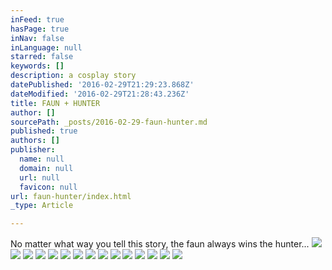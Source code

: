 ```yaml
---
inFeed: true
hasPage: true
inNav: false
inLanguage: null
starred: false
keywords: []
description: a cosplay story
datePublished: '2016-02-29T21:29:23.868Z'
dateModified: '2016-02-29T21:28:43.236Z'
title: FAUN + HUNTER
author: []
sourcePath: _posts/2016-02-29-faun-hunter.md
published: true
authors: []
publisher:
  name: null
  domain: null
  url: null
  favicon: null
url: faun-hunter/index.html
_type: Article

---
```

No matter what way you tell this story, the faun always wins the hunter...
![](https://s3-us-west-2.amazonaws.com/the-grid-img/p/7d1bee198c03becfb153d509ab3f0291681807b3.jpg)
![](https://s3-us-west-2.amazonaws.com/the-grid-img/p/f2a0434c515b576d696c3ecff95565342d85a101.jpg)
![](https://s3-us-west-2.amazonaws.com/the-grid-img/p/4881e49e79a72a36c71eda4d00a15c20e572eaaa.jpg)
![](https://s3-us-west-2.amazonaws.com/the-grid-img/p/888056b3ecfa18eb26e7f2906864b8c3ecdfe0e0.jpg)
![](https://s3-us-west-2.amazonaws.com/the-grid-img/p/ad977907a617fecd7d020e283be1335c5406e3ce.jpg)
![](https://s3-us-west-2.amazonaws.com/the-grid-img/p/9eec39ea3f6203141d8a873f9ccfb879e639f351.jpg)
![](https://s3-us-west-2.amazonaws.com/the-grid-img/p/871c243d5b10ad4dfb50389c3ddb1927ff1b2203.jpg)
![](https://s3-us-west-2.amazonaws.com/the-grid-img/p/8fbb0b8496d88eb2ed5b56856122c3deef4fcdf4.jpg)
![](https://s3-us-west-2.amazonaws.com/the-grid-img/p/93ee048c361ac921537ed0e65f69ac0726b57eef.jpg)
![](https://s3-us-west-2.amazonaws.com/the-grid-img/p/199fa64f84025f079441cae2d4e69fa97fb9081b.jpg)
![](https://s3-us-west-2.amazonaws.com/the-grid-img/p/ddce634f0228ab1f699cdadd642eef77ee053ba9.jpg)
![](https://s3-us-west-2.amazonaws.com/the-grid-img/p/30f3de27f8334ceb237ed27038ee19336347ef2d.jpg)
![](https://s3-us-west-2.amazonaws.com/the-grid-img/p/fbc8b8b3d4601ff85a46be3849316922c6ac5be8.jpg)
![](https://s3-us-west-2.amazonaws.com/the-grid-img/p/d7ac4efff1ef0c8c1d6f7a1fb649cd6ef2ad9758.jpg)
![](https://s3-us-west-2.amazonaws.com/the-grid-img/p/c0245d63616838d0f514f5da5212ed02c931ec3e.jpg)